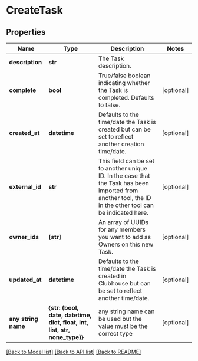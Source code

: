 # CreateTask

## Properties
Name | Type | Description | Notes
------------ | ------------- | ------------- | -------------
**description** | **str** | The Task description. | 
**complete** | **bool** | True/false boolean indicating whether the Task is completed. Defaults to false. | [optional] 
**created_at** | **datetime** | Defaults to the time/date the Task is created but can be set to reflect another creation time/date. | [optional] 
**external_id** | **str** | This field can be set to another unique ID. In the case that the Task has been imported from another tool, the ID in the other tool can be indicated here. | [optional] 
**owner_ids** | **[str]** | An array of UUIDs for any members you want to add as Owners on this new Task. | [optional] 
**updated_at** | **datetime** | Defaults to the time/date the Task is created in Clubhouse but can be set to reflect another time/date. | [optional] 
**any string name** | **{str: (bool, date, datetime, dict, float, int, list, str, none_type)}** | any string name can be used but the value must be the correct type | [optional]

[[Back to Model list]](../README.md#documentation-for-models) [[Back to API list]](../README.md#documentation-for-api-endpoints) [[Back to README]](../README.md)


